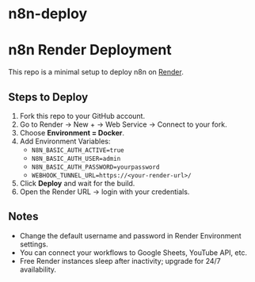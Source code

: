 # n8n-deploy
# n8n Render Deployment

This repo is a minimal setup to deploy n8n on [Render](https://render.com).

## Steps to Deploy

1. Fork this repo to your GitHub account.
2. Go to Render → New + → Web Service → Connect to your fork.
3. Choose **Environment = Docker**.
4. Add Environment Variables:
   - `N8N_BASIC_AUTH_ACTIVE=true`
   - `N8N_BASIC_AUTH_USER=admin`
   - `N8N_BASIC_AUTH_PASSWORD=yourpassword`
   - `WEBHOOK_TUNNEL_URL=https://<your-render-url>/`
5. Click **Deploy** and wait for the build.
6. Open the Render URL → login with your credentials.

## Notes
- Change the default username and password in Render Environment settings.
- You can connect your workflows to Google Sheets, YouTube API, etc.
- Free Render instances sleep after inactivity; upgrade for 24/7 availability.
